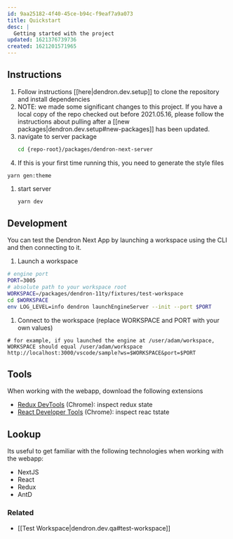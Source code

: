 ```yaml
---
id: 9aa25182-4f40-45ce-b94c-f9eaf7a9a073
title: Quickstart
desc: |
  Getting started with the project
updated: 1621376739736
created: 1621201571965
---
```



## Instructions
1. Follow instructions [[here|dendron.dev.setup]] to clone the repository and install dependencies
1. NOTE: we made some significant changes to this project. If you have a local copy of the repo checked out before 2021.05.16, please follow the instructions about pulling after a [[new packages|dendron.dev.setup#new-packages]] has been updated.
1. navigate to server package
   ```bash
   cd {repo-root}/packages/dendron-next-server
   ```
1. If this is your first time running this, you need to generate the style files
  ```
  yarn gen:theme
  ```
1. start server
   ```bash
   yarn dev
   ```

## Development

You can test the Dendron Next App by launching a workspace using the CLI and then connecting to it. 

1. Launch a workspace
  ```sh
  # engine port
  PORT=3005
  # absolute path to your workspace root
  WORKSPACE=/packages/dendron-11ty/fixtures/test-workspace
  cd $WORKSPACE
  env LOG_LEVEL=info dendron launchEngineServer --init --port $PORT
  ```
1. Connect to the workspace (replace WORKSPACE and PORT with your own values)
  ```
  # for example, if you launched the engine at /user/adam/workspace, WORKSPACE should equal /user/adam/workspace
  http://localhost:3000/vscode/sample?ws=$WORKSPACE&port=$PORT
  ```

## Tools
When working with the webapp, download the following extensions
- [Redux DevTools](https://chrome.google.com/webstore/detail/redux-devtools/lmhkpmbekcpmknklioeibfkpmmfibljd?hl=en) (Chrome): inspect redux state
- [React Developer Tools](https://chrome.google.com/webstore/detail/react-developer-tools/fmkadmapgofadopljbjfkapdkoienihi?hl=en) (Chrome): inspect reac tstate

## Lookup
Its useful to get familiar with the following technologies when working with the webapp:
- NextJS
- React
- Redux
- AntD

### Related
- [[Test Workspace|dendron.dev.qa#test-workspace]]